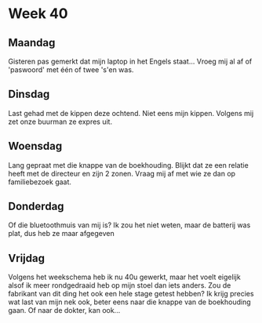  Week 40
=======

Maandag
-------

Gisteren pas gemerkt dat mijn laptop in het Engels staat... Vroeg mij al af of 'paswoord' met één of twee 's'en was.

Dinsdag
-------

Last gehad met de kippen deze ochtend. Niet eens mijn kippen. Volgens mij zet onze buurman ze expres uit.

Woensdag
--------

Lang gepraat met die knappe van de boekhouding. Blijkt dat ze een relatie heeft met de directeur en zijn 2 zonen.
Vraag mij af met wie ze dan op familiebezoek gaat.

Donderdag
---------

Of die bluetoothmuis van mij is? Ik zou het niet weten, maar de batterij was plat, dus heb ze maar afgegeven

Vrijdag
-------

Volgens het weekschema heb ik nu 40u gewerkt, maar het voelt eigelijk alsof ik meer rondgedraaid heb op mijn stoel dan iets anders. Zou de fabrikant van dit ding het ook een hele stage getest hebben? Ik krijg precies wat last van mijn nek ook, beter eens naar die knappe van de boekhouding gaan. Of naar de dokter, kan ook...